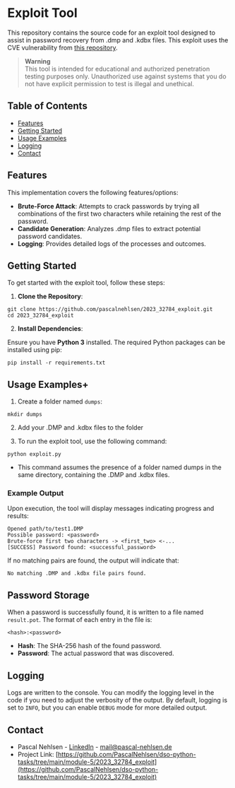 # Exploit Tool

This repository contains the source code for an exploit tool designed to assist in password recovery from .dmp and .kdbx files. This exploit uses the CVE vulnerability from [this repository](https://github.com/vdohney/keepass-password-dumper).

> **Warning**  
> This tool is intended for educational and authorized penetration testing purposes only. Unauthorized use against systems that you do not have explicit permission to test is illegal and unethical.

## Table of Contents

- [Features](#features)
- [Getting Started](#getting-started)
- [Usage Examples](#usage-examples)
- [Logging](#logging)
- [Contact](#contact)

## Features

This implementation covers the following features/options:

- **Brute-Force Attack**: Attempts to crack passwords by trying all combinations of the first two characters while retaining the rest of the password.
- **Candidate Generation**: Analyzes .dmp files to extract potential password candidates.
- **Logging**: Provides detailed logs of the processes and outcomes.

## Getting Started

To get started with the exploit tool, follow these steps:

1. **Clone the Repository**:

```
git clone https://github.com/pascalnehlsen/2023_32784_exploit.git
cd 2023_32784_exploit
```

2. **Install Dependencies**:

Ensure you have **Python 3** installed. The required Python packages can be installed using pip:

```
pip install -r requirements.txt
```

## Usage Examples+

1. Create a folder named `dumps`:

```
mkdir dumps
```

2. Add your .DMP and .kdbx files to the folder

3. To run the exploit tool, use the following command:

```
python exploit.py
```

- This command assumes the presence of a folder named dumps in the same directory, containing the .DMP and .kdbx files.

### Example Output

Upon execution, the tool will display messages indicating progress and results:

```
Opened path/to/test1.DMP
Possible password: <password>
Brute-force first two characters -> <first_two> <-...
[SUCCESS] Password found: <successful_password>
```

If no matching pairs are found, the output will indicate that:

```
No matching .DMP and .kdbx file pairs found.
```

## Password Storage

When a password is successfully found, it is written to a file named `result.pot`. The format of each entry in the file is:

```
<hash>:<password>
```

- **Hash**: The SHA-256 hash of the found password.
- **Password**: The actual password that was discovered.

## Logging

Logs are written to the console. You can modify the logging level in the code if you need to adjust the verbosity of the output. By default, logging is set to `INFO`, but you can enable `DEBUG` mode for more detailed output.

## Contact

- Pascal Nehlsen - [LinkedIn](https://www.linkedin.com/in/pascal-nehlsen) - [mail@pascal-nehlsen.de](mailto:mail@pascal-nehlsen.de)
- Project Link: [https://github.com/PascalNehlsen/dso-python-tasks/tree/main/module-5/2023_32784_exploit](https://github.com/PascalNehlsen/dso-python-tasks/tree/main/module-5/2023_32784_exploit)
